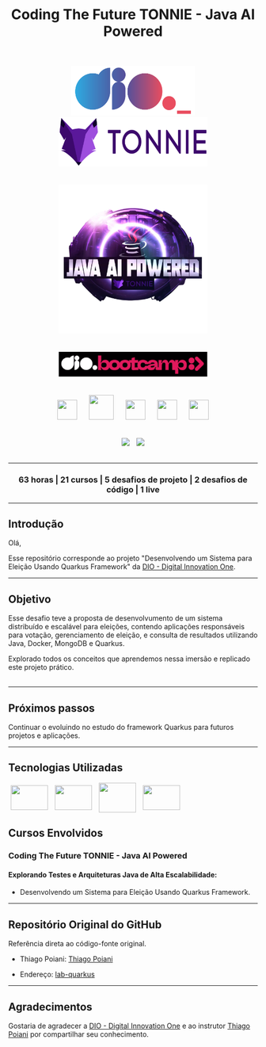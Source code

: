 <div align="center">
    <h1>Coding The Future TONNIE - Java AI Powered</h1>
</div>
<br><br>

<div align="center">
    <img src="assets\images\dio-logo.png" width="250" height="100" hspace="25">
    <img src="assets\images\tonnie-logo.png" width="300" height="100" hspace="25">               
</div>
<br><br>

<div align="center"><img src="assets\images\bootcamp-logo.png" width="" height="300" hspace="">
</div>
<br><br>

<div align="center"><img src="assets\images\bootcamp-dio.png" width="300" height="" hspace="10">
</div>     
<br><br>

<div align="center">
    <img src="https://cdn.jsdelivr.net/gh/devicons/devicon/icons/git/git-original.svg" width="40" height="40" hspace="10">          
    <img src="https://cdn.jsdelivr.net/gh/devicons/devicon@latest/icons/java/java-original.svg" width="50" height="50" hspace="10">
    <img src="https://cdn.jsdelivr.net/gh/devicons/devicon@latest/icons/spring/spring-original.svg" width="40" height="40" hspace="10">
    <img src="https://cdn.jsdelivr.net/gh/devicons/devicon@latest/icons/quarkus/quarkus-original.svg" width="40" height="40" hspace="10"> 
    <img src="https://cdn.jsdelivr.net/gh/devicons/devicon@latest/icons/amazonwebservices/amazonwebservices-original-wordmark.svg" width="40" height="40" hspace="10">                     
</div>
<br><br>

<div align="center">
    <img src="https://img.shields.io/badge/IN%C3%8DCIO-20%2F03%2F2024-green" hspace="5"/>
    <img src="https://img.shields.io/badge/T%C3%89RMINO-22%2F04%2F2024-red" hspace="5"/>
</div>
<br>
<hr>
<div align="center">
<h3>63 horas | 21 cursos | 5 desafios de projeto | 2 desafios de código | 1 live</h3>
</div>
<hr>

## Introdução
Olá,

Esse repositório corresponde ao projeto "Desenvolvendo um Sistema para Eleição Usando Quarkus Framework" da [DIO - Digital Innovation One](https://www.dio.me/).
<hr>

## Objetivo

Esse desafio teve a proposta de desenvolvumento de um sistema distribuído e escalável para eleições, contendo aplicações responsáveis para votação, gerenciamento de eleição, e consulta de resultados utilizando Java, Docker, MongoDB e Quarkus.

Explorado todos os conceitos que aprendemos nessa imersão e replicado este projeto prático. 
<br><br>
<hr>

## Próximos passos

Continuar o evoluindo no estudo do framework Quarkus para futuros projetos e aplicações. 
<hr>

## Tecnologias Utilizadas

<div>
    <img align=center src="https://cdn.jsdelivr.net/gh/devicons/devicon@latest/icons/java/java-original.svg" width="75" height="50" hspace="5"/>
    <img align=center src="https://cdn.jsdelivr.net/gh/devicons/devicon@latest/icons/docker/docker-plain-wordmark.svg" width="75" height="50" hspace="5"/>
    <img align=center src="https://cdn.jsdelivr.net/gh/devicons/devicon@latest/icons/mongodb/mongodb-plain-wordmark.svg" width="75" height="60" hspace="5"/>
    <img align=center src="https://cdn.jsdelivr.net/gh/devicons/devicon@latest/icons/quarkus/quarkus-original.svg" width="75" height="50" hspace="5"/>
</div>

## Cursos Envolvidos
### **Coding The Future TONNIE - Java AI Powered** 
#### **Explorando Testes e Arquiteturas Java de Alta Escalabilidade:**

- Desenvolvendo um Sistema para Eleição Usando Quarkus Framework.
<hr>

## Repositório Original do GitHub

Referência direta ao código-fonte original.

- Thiago Poiani: [Thiago Poiani](https://github.com/thpoiani)

- Endereço: [lab-quarkus](https://github.com/thpoiani/lab-quarkus)
<hr>

## Agradecimentos
Gostaria de agradecer a [DIO - Digital Innovation One](https://www.dio.me/) e ao instrutor [Thiago Poiani](https://github.com/thpoiani) por compartilhar seu conhecimento.
